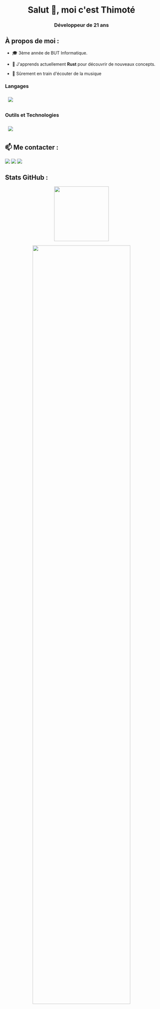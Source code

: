 <h1 align="center">Salut 👋, moi c'est Thimoté</h1>
<h3 align="center">Développeur de 21 ans</h3>

<!-- <div align="center">
    <img src="https://komarev.com/ghpvc/?username=ThimoteB&style=for-the-badge&color=9b59b6" alt="ThimoteB" />
</div> -->

## À propos de moi :

- 🎓 3ème année de BUT Informatique.

- 🌱 J'apprends actuellement **Rust** pour découvrir de nouveaux concepts.

- 💬 Sûrement en train d'écouter de la musique

### Langages

<img src="https://skillicons.dev/icons?i=python,js,ts,java,c,cs,rust,ocaml"  style="padding:10px"/>

</td><td valign="top" width="33%">

### Outils et Technologies

<img src="https://skillicons.dev/icons?i=git,github,vscode,docker,kubernetes,raspberrypi"  style="padding:10px"/> </div>

## 📫 Me contacter :

<div align="left">
    <a href="https://www.linkedin.com/in/thimotebois/" target="_blank"><img src="https://img.shields.io/badge/-Thimoté%20Bois-0077B5?style=flat&logo=Linkedin&logoColor=white"/></a>
    <a href="mailto:thimotebois@gmail.com" target="_blank"><img src="https://img.shields.io/badge/-thimotebois@gmail.com-D14836?style=flat&logo=Gmail&logoColor=white"/></a>
    <a href="https://github.com/ThimoteB" target="_blank"><img src="https://img.shields.io/badge/-ThimoteB-181717?style=flat&logo=GitHub&logoColor=white"/></a>
</div>

## Stats GitHub :

<p align="center">
    <a href="https://github.com/ThimoteB">
        <img height="180em" src="https://github-readme-stats-eight-theta.vercel.app/api/top-langs/?username=ThimoteB&langs_count=8&layout=compact&theme=onedark&include_all_commits=true&count_private=true&hide_border=true" />
    </a>
</p>

<p align="center">
   <a href="https://github.com/ThimoteB"> 
     <img width="80%" src="https://github-readme-streak-stats.herokuapp.com/?user=ThimoteB&show_icons=true&locale=en&layout=demo&theme=Onedark&hide_border=true" /> 
   </a>  
</p>

<br>

<h2 align="center">💻 Jetez un coup d'œil à mes répos⬇️ </h2>
